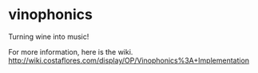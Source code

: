 # vinophonics
Turning wine into music! 

For more information, here is the wiki.
http://wiki.costaflores.com/display/OP/Vinophonics%3A+Implementation
